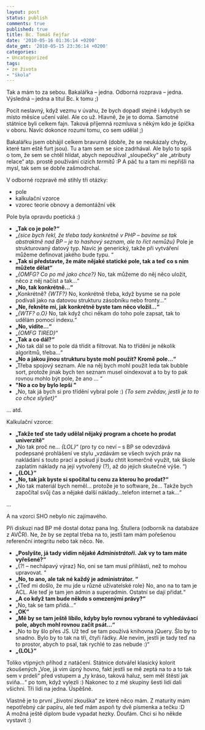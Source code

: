 ```yaml
---
layout: post
status: publish
comments: true
published: true
title: Bc. Tomáš Fejfar
date: '2010-05-16 01:36:14 +0200'
date_gmt: '2010-05-15 23:36:14 +0200'
categories:
- Uncategorized
tags:
- ze života
- "škola"
---
```

<p>Tak a mám to za sebou. Bakalářka – jedna. Odborná rozprava – jedna. Výsledná – jedna a titul Bc. k tomu ;)</p>
<p>Pocit neslavný, když vezmu v úvahu, že bych dopadl stejně i kdybych se místo měsíce učení válel. Ale co už. Hlavně, že je to doma. Samotné státnice byli celkem fajn. Taková příjemná rozmluva s někým kdo je špička v oboru. Navíc dokonce rozumí tomu, co sem udělal ;)</p>
<p>Bakalářku jsem obhájil celkem bravurně (dobře, že se neukázaly chyby, které tam eště furt jsou). Tu a tam sem se sice zadrhával. Ale bylo to spíš o tom, že sem se chtěl hlídat, abych nepoužíval „sloupečky“ ale „atributy relace“ atp. prostě používání cizích <em>termitů</em> :P A páč tu a tam mi nepřišli na mysl, tak sem se dobře zašmodrchal.</p>
<p>V odborné rozpravě mě stihly tři otázky:</p>
<ul>
<li>pole</li>
<li>kalkulační vzorce</li>
<li>vzorec teorie obnovy a demontážní věk</li>
</ul>
<p>Pole byla opravdu poetická :)</p>
<ul>
<li><strong>„Tak co je pole?“</strong></li>
<li>„<em>{sice bych řekl, že třeba tady konkrétně v PHP – bavíme se 	tak abstraktně nad BP – je to hashový seznam, ale to říct nemůžu}</em> Pole je strukturovaný datový typ. Navíc je generický, takže při 	vytváření můžeme definovat jakého bude typu. “</li>
<li><strong>„Tak si představte, že máte nějaké statické pole, tak a teď 	co s ním můžete dělat“</strong></li>
<li>„<em>{OMFG? Co po mě jako chce?}</em> No, tak můžeme do něj něco 	uložit, něco z něj načíst a tak…“</li>
<li><strong>„No, tak konkrétně…“</strong></li>
<li>„Konkrétně? <em>{WTF?}</em> No, konkrétně třeba, když bysme se na 	pole podívali jako na datovou strukturu zásobníku nebo fronty…“</li>
<li><strong>„Ne, řekněte mi, jak konkrétně byste tam něco 	vložil…“</strong></li>
<li>„<em>{WTF? o.O}</em> No, tak když chci někam do toho pole zapsat, tak to 	udělám pomocí indexu.“</li>
<li><strong>„No, vidíte…“</strong></li>
<li>„<em>{OMFG <em>TIRED</em>}</em>“</li>
<li><strong>„Tak a co dál?“</strong></li>
<li>„No tak dál se to pole dá třídit a filtrovat. Na to třídění je 	několik algoritmů, třeba…“</li>
<li><strong>„No a jakou jinou strukturu byste mohl použít? 	Kromě pole…“</strong></li>
<li>„Třeba spojový seznam. Ale na něj bych mohl použít leda tak bubble 	sort, protože jinak bych ten seznam musel oindexovat a to by to pak rovnou 	mohlo být pole, že ano … “</li>
<li><strong>"No a co by bylo lepší "</strong></li>
<li>„No, tak já bych si pro třídění vybral pole :) <em>{To sem zvědav, 	jestli je to to co chce slyšet}</em>“</li>
</ul>
<p>… atd.</p>
<p>Kalkulační vzorce:</p>
<ul>
<li><strong>„Takže teď ste tady udělal nějaký program a chcete ho prodat 	univerzitě“</strong></li>
<li>„No tak proč ne… <em>{LOL}</em>“ (pro ty co neví – s BP se 	odevzdává podepsané prohlášení ve stylu „vzdávám se všech svých 	práv na nakládání s touto prací a pokud jí budu chtít komerčně 	využít, tak škole zaplatím náklady na její vytvořený (?), až do jejich 	skutečné výše. “)</li>
<li><strong>„{LOL}“</strong></li>
<li><strong>„No, tak jak byste si spočítal tu cenu za kterou ho 	prodat?“</strong></li>
<li>„No tak materiál bych neměl… protože je to software, že… Takže 	bych započítal svůj čas a nějaké další náklady…telefon internet 	a tak…“</li>
</ul>
<p>…</p>
<p>A na vzorci SHO nebylo nic zajímavého.</p>
<p>Při diskuzi nad BP mě dostal dotaz pana Ing. Štullera (odborník na databáze z AVČR). Ne, že by se zeptal třeba na to, jestli tam mám pořešenou referenční integritu nebo tak něco. Ne.</p>
<ul>
<li><strong>„Poslyšte, já tady vidím nějaké <em>Administrátoři</em>. 	Jak vy to tam máte vyřešené?“</strong></li>
<li>„{?! – nechápavý výraz} No, oni se tam musí přihlásti, než to 	mohou upravovat. “</li>
<li><strong>„No, to ano, ale tak né každý je 	administrátor. “</strong></li>
<li>„{Teď mi došlo, že mu jde u různé uživatelské role} No, ano na to 	tam je ACL. Ale teď je tam jen admin a superadmin. Ostatní se dají 	přidat.“</li>
<li><strong>„A co když tam bude někdo s omezenými 	právy?“</strong></li>
<li>„No, tak se tam přidá…“</li>
<li><strong>„OK“</strong></li>
<li><strong>„Mě by se tam ještě líbilo, kdyby bylo rovnou vybrané to 	vyhledáváací pole, abych mohl rovnou začít psát…“</strong></li>
<li>„No to by šlo přes JS. Už teď se tam používá knihovna jQuery. Šlo 	by to snadno. Bylo by to tak na tři, čtyři řádky. Ale nevím, jestli je 	tady teď na to prostor, abych to psal, tak rychlé to zas nebude :)“</li>
<li><strong>„{LOL}“</strong></li>
</ul>
<p>Toliko vtipných příhod z natáčení. Státnice dotvářel klasický kolorit zkoušených „Voe, já vim úpný hovno, fakt jestli se mě zeptá na to a to tak sem v prdeli“ před vstupem a „ty kráso, taková haluz, sem měl štěstí jak sviňa…“ po tom, když vylezli :) Nakonec to z mé skupiny šesti lidí dali všichni. Tři lidi na jedna. Úspěšné.</p>
<p>Vlastně je to první „životní zkouška“ ze které něco mám. Z maturity mám nepotřebný cár papíru, ale teď mám aspoň ty dvě písmenka a tečku :D A možná ještě diplom bude vypadat hezky. Doufám. Chci si ho někde vystavit :)</p>
